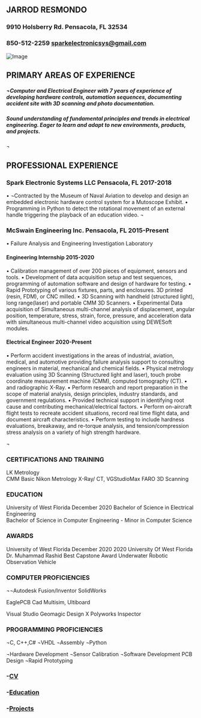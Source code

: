## JARROD RESMONDO
### 9910 Holsberry Rd. Pensacola, FL 32534
### 850-512-2259 sparkelectronicsys@gmail.com


![Image](https://github.com/SPARKESYS/SPARKESYS.github.io/tree/main/assets/images/engineering-MS.jpg)



## PRIMARY AREAS OF EXPERIENCE  

##### ¬Computer and Electrical Engineer with 7 years of experience of developing hardware controls, automation sequences, documenting accident site with 3D scanning and photo documentation.
##### Sound understanding of fundamental principles and trends in electrical engineering. Eager to learn and adapt to new environments, products, and projects.
¬

## PROFESSIONAL EXPERIENCE  

### Spark Electronic Systems LLC  Pensacola, FL	2017-2018
•	¬Contracted by the Museum of Naval Aviation to develop and design an embedded electronic hardware control system for a Mutoscope Exhibit.
•	Programming in Python to detect the rotational movement of an external handle triggering the playback of an education video.
¬

### McSwain Engineering Inc.  Pensacola, FL	2015-Present
•	Failure Analysis and Engineering Investigation Laboratory

#### Engineering Internship 2015-2020

•	Calibration management of over 200 pieces of equipment, sensors and tools.
•	Development of data acquisition setup and test sequences, programming of automation software and design of hardware for testing.
•	Rapid Prototyping of various fixtures, parts, and enclosures. 3D printed (resin, FDM), or CNC milled.
•	3D Scanning with handheld (structured light), long range(laser) and portable CMM 3D Scanners.
•	Experimental Data acquisition of Simultaneous multi-channel analysis of displacement, angular position, temperature, stress, strain, force, pressure, and acceleration data with simultaneous multi-channel video acquisition using DEWESoft modules.
#### Electrical Engineer 2020-Present
•	Perform accident investigations in the areas of industrial, aviation, medical, and automotive providing failure analysis support to consulting engineers in material, mechanical and chemical fields.
•	Physical metrology evaluation using 3D Scanning (Structured light and laser), touch probe coordinate measurement machine (CMM), computed tomography (CT).
•	 and radiographic X-Ray.
•	Perform research and report preparation in the scope of material analysis, design principles, industry standards, and government regulations.
•	Provided technical support in identifying root cause and contributing mechanical/electrical
factors.
•	Perform on-aircraft flight tests to recreate accident situations, record real time flight data, and document aircraft characteristics.
•	Perform testing to include hardness evaluations, breakaway, and re-torque analysis, and
tension/compression stress analysis on a variety of high strength hardware.

¬





### CERTIFICATIONS AND TRAINING

LK Metrology 	
CMM Basic
Nikon Metrology
X-Ray/ CT, VGStudioMax
FARO 
3D Scanning


### EDUCATION  

University of West Florida	December 2020
Bachelor of Science in Electrical Engineering   
Bachelor of Science in Computer Engineering - Minor in Computer Science

### AWARDS  

University of West Florida	December 2020
2020 University Of West Florida Dr. Muhammad Rashid Best Capstone Award 
Underwater Robotic Observation Vehicle


### COMPUTER PROFICIENCIES  

 
¬¬Autodesk Fusion/Inventor
SolidWorks 

EaglePCB Cad
Multisim, Ultiboard

Visual Studio
Geomagic Design X
Polyworks Inspector
 



### PROGRAMMING PROFICIENCIES  
 
¬C, C++,C# 
¬VHDL 
¬Assembly 
¬Python 
 

¬Hardware Development 	¬Sensor Calibration 	¬Software Development 
	PCB Design 	¬Rapid Prototyping 


### -[CV](https://sparkesys.github.io/CV)

### -[Education](https://sparkesys.github.io/Education)

### -[Projects](https://SPARKESYS.github.io/Projects)

